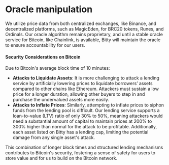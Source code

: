 # Oracle manipulation

We utilize price data from both centralized exchanges, like Binance, and decentralized platforms, such as MagicEden, for BRC20 tokens, Runes, and Ordinals. Our oracle algorithm remains proprietary, and until a stable oracle service for Bitcoin, like Chainlink, is available, Bitty will maintain the oracle to ensure accountability for our users.

#### Security Considerations on Bitcoin

Due to Bitcoin's average block time of 10 minutes:

* **Attacks to Liquidate Assets**: It is more challenging to attack a lending service by artificially lowering prices to liquidate borrowers’ assets compared to other chains like Ethereum. Attackers must sustain a low price for a longer duration, allowing other buyers to step in and purchase the undervalued assets more easily.
* **Attacks to Inflate Prices**: Similarly, attempting to inflate prices to siphon funds from the lending pool is difficult. Our lending service supports a loan-to-value (LTV) ratio of only 30% to 50%, meaning attackers would need a substantial amount of capital to maintain prices at 200% to 300% higher than normal for the attack to be profitable. Additionally, each asset listed on Bitty has a lending cap, limiting the potential damage from any single asset's attack.

This combination of longer block times and structured lending mechanisms contributes to Bitcoin's security, fostering a sense of safety for users to store value and for us to build on the Bitcoin network.
